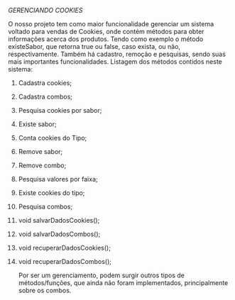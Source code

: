 *GERENCIANDO COOKIES*

   O nosso projeto tem como maior funcionalidade gerenciar um sistema voltado para vendas de Cookies, onde contém métodos para obter informações acerca dos produtos. Tendo como exemplo o método existeSabor, que retorna true ou false, caso exista, ou não, respectivamente. 
Também há cadastro, remoção e pesquisas, sendo suas mais importantes funcionalidades.
Listagem dos métodos contidos neste sistema:
1. Cadastra cookies;
2. Cadastra combos;
3. Pesquisa cookies por sabor;
4. Existe sabor;
5. Conta cookies do Tipo;
6. Remove sabor;
7. Remove combo;
8. Pesquisa valores por faixa;
9. Existe cookies do tipo;
10. Pesquisa combos;
11. void salvarDadosCookies();
12. void salvarDadosCombos();
13. void recuperarDadosCookies();
14. void recuperarDadosCombos();

    Por ser um gerenciamento, podem surgir outros tipos de métodos/funções, que ainda não foram implementados, principalmente sobre os combos. 
